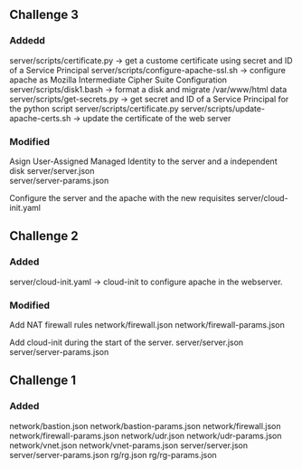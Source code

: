 ## Challenge 3

### Addedd 

server/scripts/certificate.py -> get a custome certificate using secret and ID of a  Service Principal
server/scripts/configure-apache-ssl.sh -> configure apache as Mozilla Intermediate Cipher Suite Configuration
server/scripts/disk1.bash -> format a disk and migrate /var/www/html data
server/scripts/get-secrets.py -> get secret and ID of a  Service Principal for the python script server/scripts/certificate.py
server/scripts/update-apache-certs.sh -> update the certificate of the web server

### Modified

Asign User-Assigned Managed Identity to the server and a independent disk
server/server.json  
server/server-params.json

Configure the server and the apache with the new requisites
server/cloud-init.yaml

## Challenge 2

### Added

server/cloud-init.yaml -> cloud-init to configure apache in the webserver.

### Modified

Add NAT firewall rules
network/firewall.json
network/firewall-params.json

Add cloud-init during the start of the server.
server/server.json
server/server-params.json


## Challenge 1

### Added

network/bastion.json
network/bastion-params.json
network/firewall.json
network/firewall-params.json
network/udr.json
network/udr-params.json
network/vnet.json
network/vnet-params.json
server/server.json
server/server-params.json
rg/rg.json
rg/rg-params.json




